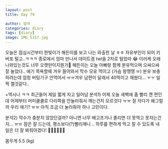```yaml
---
layout: post
title: Day 79

author: 엄마
categories: diary
tags: [diary]
image: IMG_5157.jpg
---
```


오늘은 점심시간부터 한빛이가 해든이를 보고 나는 와출한 날 ㅎㅎ 자유부인이 되어 키버포 털고..ㅋㅋㅋ 종로에서 엄마 만나서 데이트겸 twl을 2차로 털었따 😂 이러케 오래 나와있는것도 너무 오랫만이지뭔가🥹 해든이는 오늘 아빠랑 함께 분유먹으며 으쌰으쌰 잘 놀았다.. 애기 목욕할때 겨우 들어와서 막수 모유 먹이고 (가슴 왕땡땡 ㅠ) 분유 보충 하려는데 엄청 버팅기구 안먹어서 ㅠㅠ겨우 남편이 달래서 40먹이고 재웠다… ㅜㅜ 일찍 깰것같다.. 

+역시나 ㅋㅋ 최근들어 제일 짧게 자고 일어남
분석1)
어제 오늘 새벽에 좀 빨리 깬 편인데 어제부터 머미쿨쿨로 다리쪽을 안눌러줘서 깨는건지 모르것다 ㅠㅠ 잘 자다가 왜그럴까 우리 애기? ㅠㅠ 아직 조금 더 눌러줘야 하나 고민이다. 

분석2)
막수가 충분치 않았던걸까? 아니면 너무 배고프거나 졸리면 더 못먹고 못자는건지… ㅠㅠ 잠은 잘 드는데, 평소보다(?)빨리깨니 .. 하루를 편하게 먹고 잘 수 있도록 내일은 더 잘 봐줘야겠다! 🫶🏼🫶🏼🫶🏼



몸무게 5.5 (kg)